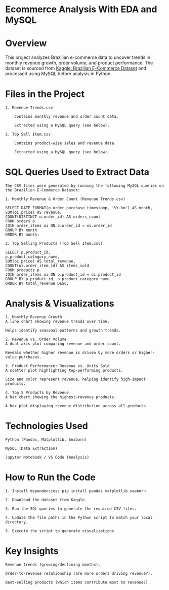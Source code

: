 # Ecommerce Analysis With EDA and MySQL

# Overview
This project analyzes Brazilian e-commerce data to uncover trends in monthly revenue growth, order volume, and product performance. The dataset is sourced from [Kaggle: Brazilian E-Commerce Dataset](https://www.kaggle.com/datasets/olistbr/brazilian-ecommerce) and processed using MySQL before analysis in Python.

# Files in the Project
    1. Revenue Trends.csv

        Contains monthly revenue and order count data.

        Extracted using a MySQL query (see below).

    2. Top Sell Item.csv

        Contains product-wise sales and revenue data.

        Extracted using a MySQL query (see below).

# SQL Queries Used to Extract Data
    The CSV files were generated by running the following MySQL queries on the Brazilian E-Commerce Dataset:

    1. Monthly Revenue & Order Count (Revenue Trends.csv)

    SELECT DATE_FORMAT(o.order_purchase_timestamp, '%Y-%m') AS month,
    SUM(oi.price) AS revenue,
    COUNT(DISTINCT o.order_id) AS orders_count
    FROM orders o
    JOIN order_items oi ON o.order_id = oi.order_id
    GROUP BY month
    ORDER BY month;

    2. Top Selling Products (Top Sell Item.csv)

    SELECT p.product_id,
    p.product_category_name,
    SUM(oi.price) AS total_revenue,
    COUNT(oi.order_item_id) AS items_sold
    FROM products p
    JOIN order_items oi ON p.product_id = oi.product_id
    GROUP BY p.product_id, p.product_category_name
    ORDER BY total_revenue DESC;

# Analysis & Visualizations
    1. Monthly Revenue Growth
    A line chart showing revenue trends over time.

    Helps identify seasonal patterns and growth trends.

    2. Revenue vs. Order Volume
    A dual-axis plot comparing revenue and order count.

    Reveals whether higher revenue is driven by more orders or higher-value purchases.

    3. Product Performance: Revenue vs. Units Sold
    A scatter plot highlighting top-performing products.

    Size and color represent revenue, helping identify high-impact products.

    4. Top 5 Products by Revenue
    A bar chart showing the highest-revenue products.

    A box plot displaying revenue distribution across all products.

# Technologies Used
    Python (Pandas, Matplotlib, Seaborn)

    MySQL (Data Extraction)

    Jupyter Notebook / VS Code (Analysis)

# How to Run the Code
    1. Install dependencies: pip install pandas matplotlib seaborn

    2. Download the dataset from Kaggle.

    3. Run the SQL queries to generate the required CSV files.

    4. Update the file paths in the Python script to match your local directory.

    5. Execute the script to generate visualizations.

# Key Insights
    Revenue trends (growing/declining months).

    Order-to-revenue relationship (are more orders driving revenue?).

    Best-selling products (which items contribute most to revenue?).






